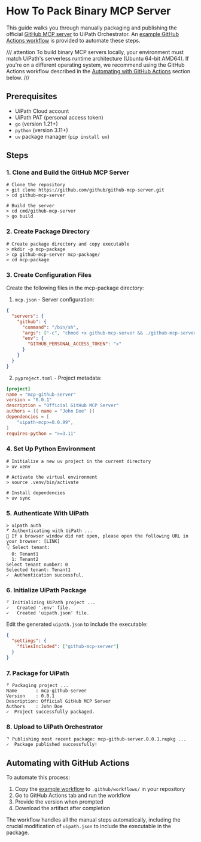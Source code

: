 # How To Pack Binary MCP Server

This guide walks you through manually packaging and publishing the official [GitHub MCP server](https://github.com/github/github-mcp-server) to UiPath Orchestrator. An [example GitHub Actions workflow](/.github/workflows/build-github-mcp-server.yml) is provided to automate these steps.

/// attention
To build binary MCP servers locally, your environment must match UiPath's serverless runtime architecture (Ubuntu 64-bit AMD64). If you're on a different operating system, we recommend using the GitHub Actions workflow described in the [Automating with GitHub Actions](#automating-with-github-actions) section below.
///

## Prerequisites

- UiPath Cloud account
- UiPath PAT (personal access token)
- `go` (version 1.21+)
- `python` (version 3.11+)
- `uv` package manager (`pip install uv`)

## Steps

### 1. Clone and Build the GitHub MCP Server

<!-- termynal -->
```shell
# Clone the repository
> git clone https://github.com/github/github-mcp-server.git
> cd github-mcp-server

# Build the server
> cd cmd/github-mcp-server
> go build
```

### 2. Create Package Directory

<!-- termynal -->
```shell
# Create package directory and copy executable
> mkdir -p mcp-package
> cp github-mcp-server mcp-package/
> cd mcp-package
```

### 3. Create Configuration Files

Create the following files in the mcp-package directory:

1. `mcp.json` - Server configuration:
```json
{
  "servers": {
    "github": {
      "command": "/bin/sh",
      "args": ["-c", "chmod +x github-mcp-server && ./github-mcp-server stdio"],
      "env": {
        "GITHUB_PERSONAL_ACCESS_TOKEN": "x"
      }
    }
  }
}
```

2. `pyproject.toml` - Project metadata:
```toml
[project]
name = "mcp-github-server"
version = "0.0.1"
description = "Official GitHub MCP Server"
authors = [{ name = "John Doe" }]
dependencies = [
    "uipath-mcp>=0.0.99",
]
requires-python = ">=3.11"
```

### 4. Set Up Python Environment

<!-- termynal -->
```shell
# Initialize a new uv project in the current directory
> uv venv

# Activate the virtual environment
> source .venv/bin/activate

# Install dependencies
> uv sync
```

### 5. Authenticate With UiPath

<!-- termynal -->
```shell
> uipath auth
⠋ Authenticating with UiPath ...
🔗 If a browser window did not open, please open the following URL in your browser: [LINK]
👇 Select tenant:
  0: Tenant1
  1: Tenant2
Select tenant number: 0
Selected tenant: Tenant1
✓  Authentication successful.
```

### 6. Initialize UiPath Package

<!-- termynal -->
```shell
⠋ Initializing UiPath project ...
✓   Created '.env' file.
✓   Created 'uipath.json' file.
```

Edit the generated `uipath.json` to include the executable:
```json
{
  "settings": {
    "filesIncluded": ["github-mcp-server"]
  }
}
```

### 7. Package for UiPath

<!-- termynal -->
```shell
⠋ Packaging project ...
Name       : mcp-github-server
Version    : 0.0.1
Description: Official GitHub MCP Server
Authors    : John Doe
✓  Project successfully packaged.
```

### 8. Upload to UiPath Orchestrator

<!-- termynal -->
```shell
⠙ Publishing most recent package: mcp-github-server.0.0.1.nupkg ...
✓  Package published successfully!
```

## Automating with GitHub Actions

To automate this process:

1. Copy the [example workflow](/.github/workflows/build-github-mcp-server.yml) to `.github/workflows/` in your repository
2. Go to GitHub Actions tab and run the workflow
3. Provide the version when prompted
4. Download the artifact after completion

The workflow handles all the manual steps automatically, including the crucial modification of `uipath.json` to include the executable in the package.

